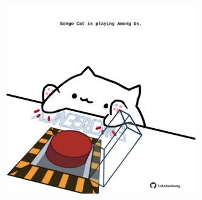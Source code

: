 <!-- built at 27/11/2021, 24:15:16 UTC -->
<p align="center">
  <img width="500" height="500" src="./ReadmeImage.svg">
</p>

